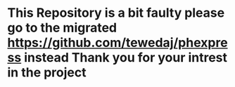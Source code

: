 # This Repository is a bit faulty please go to the migrated https://github.com/tewedaj/phexpress instead Thank you for your intrest in the project 
